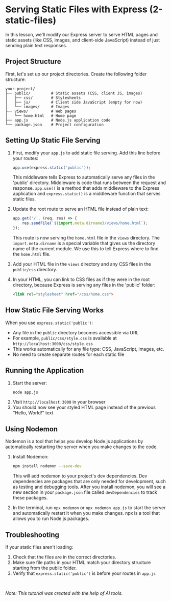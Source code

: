 # Serving Static Files with Express (2-static-files)

In this lesson, we'll modify our Express server to serve HTML pages and static assets (like CSS, images, and client-side JavaScript) instead of just sending plain text responses.

## Project Structure

First, let's set up our project directories. Create the following folder structure:
```
your-project/
├── public/         # Static assets (CSS, client JS, images)
│   ├── css/        # Stylesheets
│   ├── js/         # Client side JavaScript (empty for now)
│   └── images/     # Images
├── views/          # Web pages
│   └── home.html   # Home page
├── app.js          # Node.js application code
└── package.json    # Project configuration
```

## Setting Up Static File Serving

1. First, modify your `app.js` to add static file serving. Add this line before your routes:
   ```javascript
   app.use(express.static('public'));
   ```
   This middleware tells Express to automatically serve any files in the 'public' directory. Middleware is code that runs between the request and response. `app.use()` is a method that adds middleware to the Express application and `express.static()` is a middleware function that serves static files.

2. Update the root route to serve an HTML file instead of plain text:
   ```javascript
   app.get('/', (req, res) => {
       res.sendFile(`${import.meta.dirname}/views/home.html`);
   });

   ```
   This route is now serving the `home.html` file in the `views` directory. The `import.meta.dirname` is a special variable that gives us the directory name of the current module. We use this to tell Express where to find the `home.html` file.

3. Add your HTML file in the `views` directory and any CSS files in the `public/css` directory.

4. In your HTML, you can link to CSS files as if they were in the root directory, because Express is serving any files in the 'public' folder:
   ```html
   <link rel="stylesheet" href="/css/home.css">
   ```

## How Static File Serving Works

When you use `express.static('public')`:
- Any file in the `public` directory becomes accessible via URL
- For example, `public/css/style.css` is available at `http://localhost:3000/css/style.css`
- This works automatically for any file type: CSS, JavaScript, images, etc.
- No need to create separate routes for each static file

## Running the Application

1. Start the server:
   ```bash
   node app.js
   ```
2. Visit `http://localhost:3000` in your browser
3. You should now see your styled HTML page instead of the previous "Hello, World!" text

## Using Nodemon

Nodemon is a tool that helps you develop Node.js applications by automatically restarting the server when you make changes to the code.

1. Install Nodemon:
   ```bash
   npm install nodemon --save-dev
   ```
   This will add nodemon to your project's dev  dependencies. Dev dependencies are packages that are only needed for development, such as testing and debugging tools. After you install nodemon, you will see a new section in your `package.json` file called `devDependencies` to track these packages.

2. In the terminal, run `npx nodemon` or  `npx nodemon app.js` to start the server and automatically restart it when you make changes. npx is a tool that allows you to run Node.js packages.

## Troubleshooting

If your static files aren't loading:
1. Check that the files are in the correct directories.
2. Make sure file paths in your HTML match your directory structure starting from the public folder.
3. Verify that `express.static('public')` is before your routes in `app.js`

<br/>

*Note: This tutorial was created with the help of AI tools.*